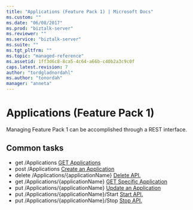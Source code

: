 ```yaml
---
title: "Applications (Feature Pack 1) | Microsoft Docs"
ms.custom: ""
ms.date: "06/08/2017"
ms.prod: "biztalk-server"
ms.reviewer: ""
ms.service: "biztalk-server"
ms.suite: ""
ms.tgt_pltfrm: ""
ms.topic: "managed-reference"
ms.assetid: 1ff3d6c8-8ca5-4c64-a66b-c40b2a3c9c0f
caps.latest.revision: 7
author: "tordgladnordahl"
ms.author: "tonordah"
manager: "anneta"
---
```

# Applications (Feature Pack 1)
Managing Feature Pack 1 can be accomplished through a REST interface.  

Common tasks
---

- get  /Applications [GET Applications](../feature-pack-1/get-applications.md)
- post  /Applications [Create an Application](../feature-pack-1/create-an-application.md)
- delete  /Applications/{applicationName} [Delete API.](../feature-pack-1/delete-api.md)
- get  /Applications/{applicationName} [GET Specific Application](../feature-pack-1/get-specific-application.md)
- put  /Applications/{applicationName} [Update an Application](../feature-pack-1/update-an-application.md)
- put  /Applications/{applicationName}/Start [Start API.](../feature-pack-1/start-api.md)
- put  /Applications/{applicationName}/Stop [Stop API.](../feature-pack-1/stop-api.md)
